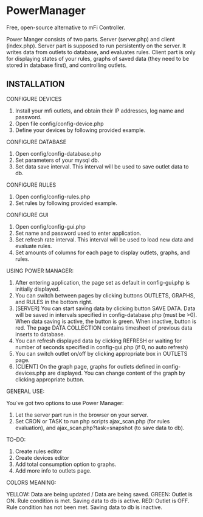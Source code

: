 # PowerManager
Free, open-source alternative to mFi Controller.

Power Manger consists of two parts. Server (server.php) and client (index.php). Server part is supposed to run persistently on the server. It writes data from outlets to database, and evaluates rules.
Client part is only for displaying states of your rules, graphs of saved data (they need to be stored in database first), and controlling outlets.


INSTALLATION
------------

CONFIGURE DEVICES

1. Install your mfi outlets, and obtain their IP addresses, log name and password.
2. Open file config/config-device.php
3. Define your devices by following provided example.

CONFIGURE DATABASE

1. Open config/config-database.php
2. Set parameters of your mysql db.
3. Set data save interval. This interval will be used to save outlet data to db. 

CONFIGURE RULES

1. Open config/config-rules.php
2. Set rules by following provided example.

CONFIGURE GUI

1. Open config/config-gui.php
2. Set name and password used to enter application.
3. Set refresh rate interval. This interval will be used to load new data and evaluate rules.
4. Set amounts of columns for each page to display outlets, graphs, and rules.

USING POWER MANAGER:

1. After entering application, the page set as default in config-gui.php is initially displayed.
2. You can switch between pages by clicking buttons OUTLETS, GRAPHS, and RULES in the bottom right.
3. [SERVER] You can start saving data by clicking button SAVE DATA. Data will be saved in intervals specified in config-database.php (must be >0). When data saving is active, the button is green. When inactive, button is red. The page DATA COLLECTION contains timesheet of previous data inserts to database.
4. You can refresh displayed data by clicking REFRESH or waiting for number of seconds specified in config-gui.php (if 0, no auto refresh)
5. You can switch outlet on/off by clicking appropriate box in OUTLETS page.
6. [CLIENT] On the graph page, graphs for outlets defined in config-devices.php are displayed. You can change content of the graph by clicking appropriate button.



GENERAL USE:

You´ve got two options to use Power Manager:

1. Let the server part run in the browser on your server.
2. Set CRON or TASK to run php scripts ajax_scan.php (for rules evaluation), and ajax_scan.php?task=snapshot (to save data to db).



TO-DO:

1. Create rules editor
2. Create devices editor
3. Add total consumption option to graphs.
4. Add more info to outlets page.


COLORS MEANING:

YELLOW: Data are being updated / Data are being saved.
GREEN: Outlet is ON. Rule condition is met. Saving data to db is active.
RED: Outlet is OFF. Rule condition has not been met. Saving data to db is inactive.

